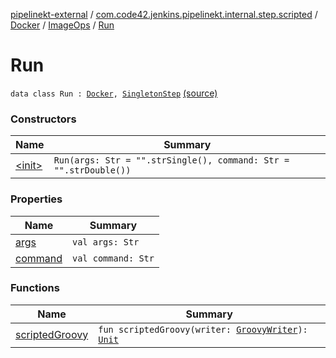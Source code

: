 [pipelinekt-external](../../../../index.md) / [com.code42.jenkins.pipelinekt.internal.step.scripted](../../../index.md) / [Docker](../../index.md) / [ImageOps](../index.md) / [Run](./index.md)

# Run

`data class Run : `[`Docker`](../../index.md)`, `[`SingletonStep`](../../../../com.code42.jenkins.pipelinekt.core.step/-singleton-step/index.md) [(source)](https://github.com/code42/pipelinekt/tree/master/internal/src/main/kotlin/com/code42/jenkins/pipelinekt/internal/step/scripted/Docker.kt#L65)

### Constructors

| Name | Summary |
|---|---|
| [&lt;init&gt;](-init-.md) | `Run(args: Str = "".strSingle(), command: Str = "".strDouble())` |

### Properties

| Name | Summary |
|---|---|
| [args](args.md) | `val args: Str` |
| [command](command.md) | `val command: Str` |

### Functions

| Name | Summary |
|---|---|
| [scriptedGroovy](scripted-groovy.md) | `fun scriptedGroovy(writer: `[`GroovyWriter`](../../../../com.code42.jenkins.pipelinekt.core.writer/-groovy-writer/index.md)`): `[`Unit`](https://kotlinlang.org/api/latest/jvm/stdlib/kotlin/-unit/index.html) |

